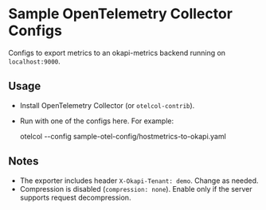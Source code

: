 Sample OpenTelemetry Collector Configs
=====================================

Configs to export metrics to an okapi-metrics backend running on `localhost:9000`.

Usage
-----
- Install OpenTelemetry Collector (or `otelcol-contrib`).
- Run with one of the configs here. For example:

  otelcol --config sample-otel-config/hostmetrics-to-okapi.yaml

Notes
-----
- The exporter includes header `X-Okapi-Tenant: demo`. Change as needed.
- Compression is disabled (`compression: none`). Enable only if the server supports request decompression.


